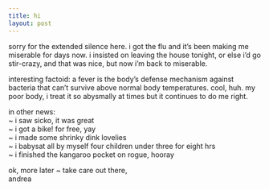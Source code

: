 ```yaml
---
title: hi    
layout: post
---
```


sorry for the extended silence here. i got the flu and it&#8217;s been making me miserable for days now. i insisted on leaving the house tonight, or else i&#8217;d go stir-crazy, and that was nice, but now i&#8217;m back to miserable. 

interesting factoid: a fever is the body&#8217;s defense mechanism against bacteria that can&#8217;t survive above normal body temperatures. cool, huh. my poor body, i treat it so abysmally at times but it continues to do me right. 

in other news:  
~ i saw sicko, it was great  
~ i got a bike! for free, yay  
~ i made some shrinky dink lovelies  
~ i babysat all by myself four children under three for eight hrs  
~ i finished the kangaroo pocket on rogue, hooray

ok, more later ~ take care out there,  
andrea
